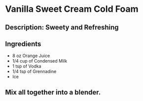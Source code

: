 # Vanilla Sweet Cream Cold Foam

## Description: Sweety and Refreshing

## Ingredients

- 8 oz Orange Juice
- 1/4 cup of Condensed Milk
- 1 tsp of Vodka
- 1/4 tsp of Grennadine
- Ice

## Mix all together into a blender. 
